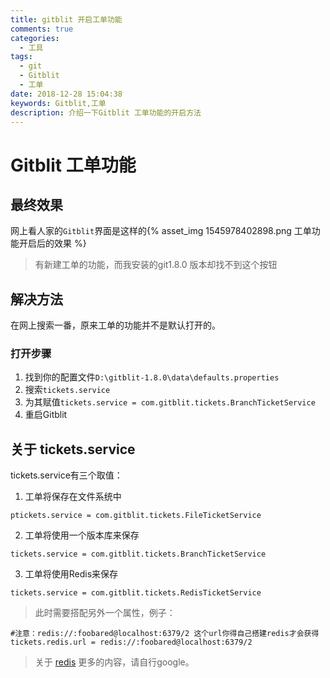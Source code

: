```yaml
---
title: gitblit 开启工单功能
comments: true
categories:
  - 工具
tags:
  - git
  - Gitblit
  - 工单
date: 2018-12-28 15:04:38
keywords: Gitblit,工单
description: 介绍一下Gitblit 工单功能的开启方法
---
```


# Gitblit 工单功能

## 最终效果

网上看人家的`Gitblit`界面是这样的{% asset_img 1545978402898.png 工单功能开启后的效果 %}

> 有新建工单的功能，而我安装的git1.8.0 版本却找不到这个按钮

## 解决方法

在网上搜索一番，原来工单的功能并不是默认打开的。 
### 打开步骤
1. 找到你的配置文件`D:\gitblit-1.8.0\data\defaults.properties`
2. 搜索`tickets.service`
3. 为其赋值`tickets.service = com.gitblit.tickets.BranchTicketService`
4. 重启Gitblit

## 关于 tickets.service

tickets.service有三个取值：

1. 工单将保存在文件系统中

```properties
ptickets.service = com.gitblit.tickets.FileTicketService
```

2. 工单将使用一个版本库来保存

```properties
tickets.service = com.gitblit.tickets.BranchTicketService
```

3. 工单将使用Redis来保存

```properties
tickets.service = com.gitblit.tickets.RedisTicketService
```

> 此时需要搭配另外一个属性，例子：
 ```properties
 #注意：redis://:foobared@localhost:6379/2 这个url你得自己搭建redis才会获得 
 tickets.redis.url = redis://:foobared@localhost:6379/2
 ```
> 关于 [redis](https://redis.io/) 更多的内容，请自行google。

